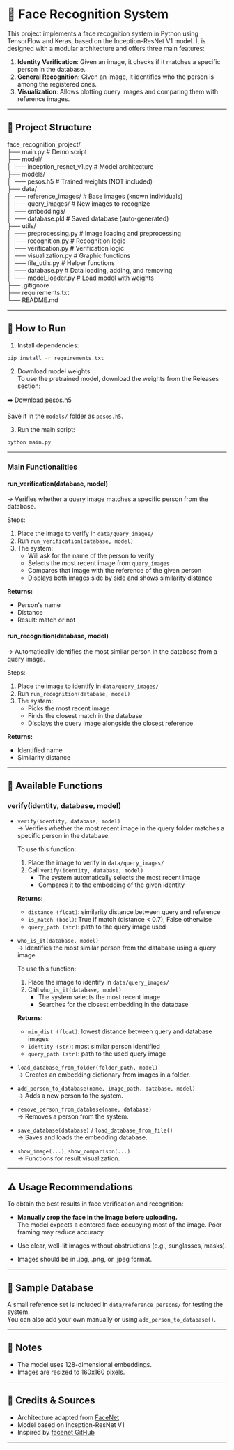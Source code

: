 # 🧠 Face Recognition System

This project implements a face recognition system in Python using TensorFlow and Keras, based on the Inception-ResNet V1 model. It is designed with a modular architecture and offers three main features:

1. **Identity Verification**: Given an image, it checks if it matches a specific person in the database.  
2. **General Recognition**: Given an image, it identifies who the person is among the registered ones.  
3. **Visualization**: Allows plotting query images and comparing them with reference images.  

---

## 📁 Project Structure

face_recognition_project/  
├── main.py                        # Demo script  
├── model/  
│   └── inception_resnet_v1.py     # Model architecture  
├── models/  
│   └── pesos.h5                   # Trained weights (NOT included)  
├── data/  
│   ├── reference_images/          # Base images (known individuals)  
│   ├── query_images/              # New images to recognize  
│   └── embeddings/  
│       └── database.pkl           # Saved database (auto-generated)  
├── utils/  
│   ├── preprocessing.py           # Image loading and preprocessing  
│   ├── recognition.py             # Recognition logic  
│   ├── verification.py            # Verification logic  
│   ├── visualization.py           # Graphic functions  
│   ├── file_utils.py              # Helper functions  
│   ├── database.py                # Data loading, adding, and removing  
│   └── model_loader.py            # Load model with weights  
├── .gitignore  
├── requirements.txt  
└── README.md  

---

## 🚀 How to Run

1. Install dependencies:
```bash
pip install -r requirements.txt
```

2. Download model weights  
To use the pretrained model, download the weights from the Releases section:

➡️ [Download pesos.h5](https://github.com/your-username/your-repo/releases)

Save it in the `models/` folder as `pesos.h5`.

3. Run the main script:
```bash
python main.py
```

---

### Main Functionalities

#### run_verification(database, model)  
→ Verifies whether a query image matches a specific person from the database.

Steps:  
1. Place the image to verify in `data/query_images/`  
2. Run `run_verification(database, model)`  
3. The system:  
   - Will ask for the name of the person to verify  
   - Selects the most recent image from `query_images`  
   - Compares that image with the reference of the given person  
   - Displays both images side by side and shows similarity distance  

**Returns:**  
- Person's name  
- Distance  
- Result: match or not  

#### run_recognition(database, model)  
→ Automatically identifies the most similar person in the database from a query image.

Steps:  
1. Place the image to identify in `data/query_images/`  
2. Run `run_recognition(database, model)`  
3. The system:  
   - Picks the most recent image  
   - Finds the closest match in the database  
   - Displays the query image alongside the closest reference  

**Returns:**  
- Identified name  
- Similarity distance  

---

## 🧪 Available Functions

### verify(identity, database, model)

- `verify(identity, database, model)`  
  → Verifies whether the most recent image in the query folder matches a specific person in the database.  

  To use this function:  
  1. Place the image to verify in `data/query_images/`  
  2. Call `verify(identity, database, model)`  
     - The system automatically selects the most recent image  
     - Compares it to the embedding of the given identity  

  **Returns:**  
  - `distance (float)`: similarity distance between query and reference  
  - `is_match (bool)`: True if match (distance < 0.7), False otherwise  
  - `query_path (str)`: path to the query image used  

- `who_is_it(database, model)`  
  → Identifies the most similar person from the database using a query image.  

  To use this function:  
  1. Place the image to identify in `data/query_images/`  
  2. Call `who_is_it(database, model)`  
     - The system selects the most recent image  
     - Searches for the closest embedding in the database  

  **Returns:**  
  - `min_dist (float)`: lowest distance between query and database images  
  - `identity (str)`: most similar person identified  
  - `query_path (str)`: path to the used query image  

- `load_database_from_folder(folder_path, model)`  
  → Creates an embedding dictionary from images in a folder.  

- `add_person_to_database(name, image_path, database, model)`  
  → Adds a new person to the system.  

- `remove_person_from_database(name, database)`  
  → Removes a person from the system.  

- `save_database(database)` / `load_database_from_file()`  
  → Saves and loads the embedding database.  

- `show_image(...)`, `show_comparison(...)`  
  → Functions for result visualization.  

---

## ⚠️ Usage Recommendations

To obtain the best results in face verification and recognition:

- **Manually crop the face in the image before uploading.**  
  The model expects a centered face occupying most of the image. Poor framing may reduce accuracy.  

- Use clear, well-lit images without obstructions (e.g., sunglasses, masks).  

- Images should be in .jpg, .png, or .jpeg format.  

---

## 📂 Sample Database

A small reference set is included in `data/reference_persons/` for testing the system.  
You can also add your own manually or using `add_person_to_database()`.  

---

## 📌 Notes

- The model uses 128-dimensional embeddings.  
- Images are resized to 160x160 pixels.  

---

## 🔗 Credits & Sources

- Architecture adapted from [FaceNet](https://arxiv.org/abs/1503.03832)  
- Model based on Inception-ResNet V1  
- Inspired by [facenet GitHub](https://github.com/davidsandberg/facenet)  

---
